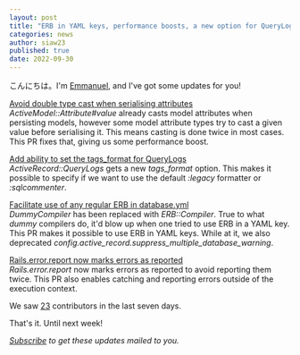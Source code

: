 ```yaml
---
layout: post
title: "ERB in YAML keys, performance boosts, a new option for QueryLogs!"
categories: news
author: siaw23 
published: true
date: 2022-09-30
---
```


こんにちは。I'm [Emmanuel](https://manny.codes/), and I've got some updates for you!  
  
 [Avoid double type cast when serialising attributes](https://github.com/rails/rails/pull/44625)  
_ActiveModel::Attribute#value_ already casts model attributes when persisting models, however some model attribute types try to cast a given value before serialising it. This means casting is done twice in most cases. This PR fixes that, giving us some performance boost.  
  
[Add ability to set the tags\_format for QueryLogs](https://github.com/rails/rails/pull/45081)  
_ActiveRecord::QueryLogs_ gets a new _tags\_format_ option. This makes it possible to specify if we want to use the default _:legacy_ formatter or _:sqlcommenter_.  
  
[Facilitate use of any regular ERB in database.yml](https://github.com/rails/rails/pull/46134)  
_DummyCompiler_ has been replaced with _ERB::Compiler_. True to what _dummy_ compilers do, it'd blow up when one tried to use ERB in a YAML key. This PR makes it possible to use ERB in YAML keys. While at it, we also deprecated _config.active\_record.suppress\_multiple\_database\_warning_.  
  
[Rails.error.report now marks errors as reported](https://github.com/rails/rails/pull/46131)  
_Rails.error.report_ now marks errors as reported to avoid reporting them twice. This PR also enables catching and reporting errors outside of the execution context.  
  
We saw [23](https://contributors.rubyonrails.org/contributors/in-time-window/20220923-20220930) contributors in the last seven days.  
  
That's it. Until next week!  
  
  
  
  
  

<p><i><a href="https://world.hey.com/this.week.in.rails">Subscribe</a> to get these updates mailed to you.</i></p>
